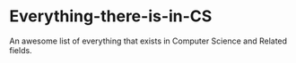 # Everything-there-is-in-CS
An awesome list of everything that exists in Computer Science and Related fields. 
